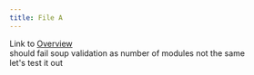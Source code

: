 ```yaml
---
title: File A
---
```

Link to [Overview](../overview)  
should fail  soup validation as number of modules not the same  
let's test it out
